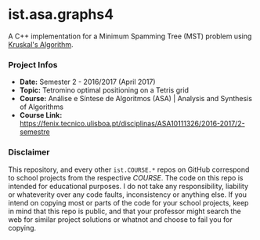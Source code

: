 # ist.asa.graphs4
A C++ implementation for a Minimum Spamming Tree (MST) problem using [Kruskal's Algorithm](https://en.wikipedia.org/wiki/Kruskal%27s_algorithm).

### Project Infos
* **Date:** Semester 2 - 2016/2017 (April 2017)
* **Topic:** Tetromino optimal positioning on a Tetris grid
* **Course:** Análise e Síntese de Algoritmos (ASA) | Analysis and Synthesis of Algorithms
* **Course Link:** https://fenix.tecnico.ulisboa.pt/disciplinas/ASA10111326/2016-2017/2-semestre


### Disclaimer
This repository, and every other `ist.COURSE.*` repos on GitHub correspond to school projects from the respective *COURSE*. The code on this repo is intended for educational purposes. I do not take any responsibility, liability or whateverity over any code faults, inconsistency or anything else. If you intend on copying most or parts of the code for your school projects, keep in mind that this repo is public, and that your professor might search the web for similar project solutions or whatnot and choose to fail you for copying.

